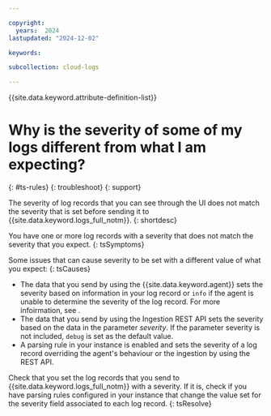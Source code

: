 ```yaml
---

copyright:
  years:  2024
lastupdated: "2024-12-02"

keywords:

subcollection: cloud-logs

---
```



{{site.data.keyword.attribute-definition-list}}

# Why is the severity of some of my logs different from what I am expecting?
{: #ts-rules}
{: troubleshoot}
{: support}

The severity of log records that you can see through the UI does not match the severity that is set before sending it to {{site.data.keyword.logs_full_notm}}.
{: shortdesc}

You have one or more log records with a severity that does not match the severity that you expect.
{: tsSymptoms}



Some issues that can cause severity to be set with a different value of what you expect:
{: tsCauses}

- The data that you send by using the {{site.data.keyword.agent}} sets the severity based on information in your log record or `info` if the agent is unable to determine the severity of the log record. For more infoirmation, see []().
- The data that you send by using the Ingestion REST API sets the severity based on the data in the parameter *severity*. If the parameter severity is not included, `debug` is set as the default value.
- A parsing rule in your instance is enabled and sets the severity of a log record overriding the agent's behaviour or the ingestion by using the REST API.



Check that you set the log records that you send to {{site.data.keyword.logs_full_notm}} with a severity. If it is, check if you have parsing rules configured in your instance that change the value set for the severity field associated to each log record.
{: tsResolve}
